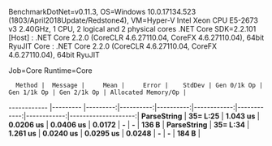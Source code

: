 
BenchmarkDotNet=v0.11.3, OS=Windows 10.0.17134.523 (1803/April2018Update/Redstone4), VM=Hyper-V
Intel Xeon CPU E5-2673 v3 2.40GHz, 1 CPU, 2 logical and 2 physical cores
.NET Core SDK=2.2.101
  [Host] : .NET Core 2.2.0 (CoreCLR 4.6.27110.04, CoreFX 4.6.27110.04), 64bit RyuJIT
  Core   : .NET Core 2.2.0 (CoreCLR 4.6.27110.04, CoreFX 4.6.27110.04), 64bit RyuJIT

Job=Core  Runtime=Core  

      Method |  Message |     Mean |     Error |    StdDev | Gen 0/1k Op | Gen 1/1k Op | Gen 2/1k Op | Allocated Memory/Op |
------------ |--------- |---------:|----------:|----------:|------------:|------------:|------------:|--------------------:|
 **ParseString** | **35= L:25** | **1.043 us** | **0.0206 us** | **0.0406 us** |      **0.0172** |           **-** |           **-** |               **136 B** |
 **ParseString** | **35= L:34** | **1.261 us** | **0.0240 us** | **0.0295 us** |      **0.0248** |           **-** |           **-** |               **184 B** |
